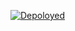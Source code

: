 [![Depoloyed](https://github.com/Atomic-Germ/portfolio/actions/workflows/pages/pages-build-deployment/badge.svg)](https://github.com/Atomic-Germ/portfolio/actions/workflows/pages/pages-build-deployment)
